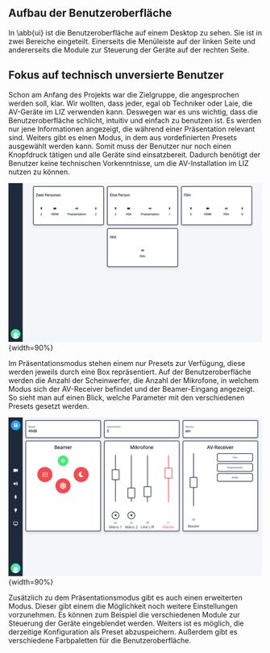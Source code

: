 ## Aufbau der Benutzeroberfläche
In \abb{ui} ist die Benutzeroberfläche auf einem Desktop zu sehen. Sie ist in zwei Bereiche eingeteilt. Einerseits die Menüleiste auf der linken Seite und andererseits die Module zur Steuerung der Geräte auf der rechten Seite.

## Fokus auf technisch unversierte Benutzer

Schon am Anfang des Projekts war die Zielgruppe, die angesprochen werden soll, klar. Wir wollten, dass jeder, egal ob Techniker oder Laie, die AV-Geräte im LIZ verwenden kann. Deswegen war es uns wichtig, dass die Benutzeroberfläche schlicht, intuitiv und einfach zu benutzen ist. Es werden nur jene Informationen angezeigt, die während einer Präsentation relevant sind. Weiters gibt es einen Modus, in dem aus vordefinierten Presets ausgewählt werden kann. Somit muss der Benutzer nur noch einen Knopfdruck tätigen und alle Geräte sind einsatzbereit. Dadurch benötigt der Benutzer keine technischen Vorkenntnisse, um die AV-Installation im LIZ nutzen zu können.

![Der Präsentationsmodus \label{presi}](bilder/Dominik/Praesentationsmodus.png){width=90%}

Im Präsentationsmodus stehen einem nur Presets zur Verfügung, diese werden jeweils durch eine Box repräsentiert. Auf der Benutzeroberfläche werden die Anzahl der Scheinwerfer, die Anzahl der Mikrofone, in welchem Modus sich der AV-Receiver befindet und der Beamer-Eingang angezeigt. So sieht man auf einen Blick, welche Parameter mit den verschiedenen Presets gesetzt werden.

![Die Benutzeroberfläche \label{ui}](bilder/Dominik/Oberflaeche.png){width=90%}

Zusätzlich zu dem Präsentationsmodus gibt es auch einen erweiterten Modus. Dieser gibt einem die Möglichkeit noch weitere Einstellungen vorzunehmen. Es können zum Beispiel die verschiedenen Module zur Steuerung der Geräte eingeblendet werden. Weiters ist es möglich, die derzeitige Konfiguration als Preset abzuspeichern. Außerdem gibt es verschiedene Farbpaletten für die Benutzeroberfläche.
